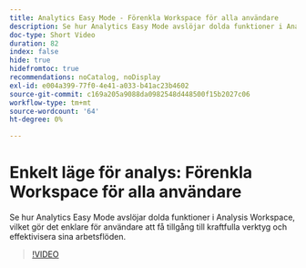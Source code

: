 ```yaml
---
title: Analytics Easy Mode - Förenkla Workspace för alla användare
description: Se hur Analytics Easy Mode avslöjar dolda funktioner i Analysis Workspace, vilket gör det enklare för användare att få tillgång till kraftfulla verktyg och effektivisera sina arbetsflöden.
doc-type: Short Video
duration: 82
index: false
hide: true
hidefromtoc: true
recommendations: noCatalog, noDisplay
exl-id: e004a399-77f0-4e41-a033-b41ac23b4602
source-git-commit: c169a205a9088da0982548d448500f15b2027c06
workflow-type: tm+mt
source-wordcount: '64'
ht-degree: 0%

---
```


# Enkelt läge för analys: Förenkla Workspace för alla användare

Se hur Analytics Easy Mode avslöjar dolda funktioner i Analysis Workspace, vilket gör det enklare för användare att få tillgång till kraftfulla verktyg och effektivisera sina arbetsflöden.

<!-- 62_S102_3442449_82_analytics-easy-mode-simplifying-workspace-for-all-users -->
>[!VIDEO](https://video.tv.adobe.com/v/3458343/?learn=on&enablevpops=true)
